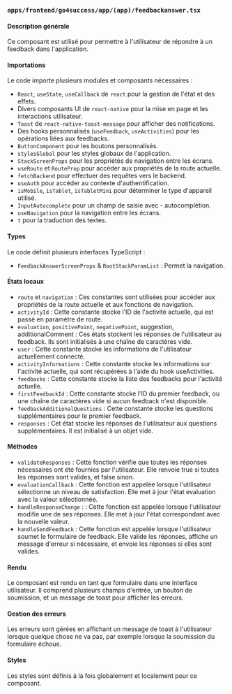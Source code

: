 ### `apps/frontend/go4success/app/(app)/feedbackanswer.tsx`

#### Description générale

Ce composant est utilisé pour permettre à l'utilisateur de répondre à un feedback dans l'application.

#### Importations

Le code importe plusieurs modules et composants nécessaires :

- `React`, `useState`, `useCallback` de `react` pour la gestion de l'état et des effets.
- Divers composants UI de `react-native` pour la mise en page et les interactions utilisateur.
- `Toast` de `react-native-toast-message` pour afficher des notifications.
- Des hooks personnalisés (`useFeedback`, `useActivities`) pour les opérations liées aux feedbacks.
- `ButtonComponent` pour les boutons personnalisés.
- `stylesGlobal` pour les styles globaux de l'application.
- `StackScreenProps` pour les propriétés de navigation entre les écrans.
- `useRoute` et `RouteProp` pour accéder aux propriétés de la route actuelle.
- `fetchBackend` pour effectuer des requêtes vers le backend.
- `useAuth` pour accéder au contexte d'authentification.
- `isMobile`, `isTablet`, `isTabletMini` pour déterminer le type d'appareil utilisé.
- `InputAutocomplete` pour un champ de saisie avec - autocomplétion.
- `useNavigation` pour la navigation entre les écrans.
- `t` pour la traduction des textes.

#### Types

Le code définit plusieurs interfaces TypeScript :

- `FeedbackAnswerScreenProps` & `RootStackParamList` : Permet la navigation.

#### États locaux

- `route` et `navigation` : Ces constantes sont utilisées pour accéder aux propriétés de la route actuelle et aux
  fonctions de navigation.
- `activityId` : Cette constante stocke l'ID de l'activité actuelle, qui est passé en paramètre de route.
- `evaluation`, `positivePoint`, `negativePoint`, suggestion, additionalComment : Ces états stockent les réponses de
  l'utilisateur au feedback. Ils sont initialisés à une chaîne de caractères vide.
- `user` : Cette constante stocke les informations de l'utilisateur actuellement connecté.
- `activityInformations` : Cette constante stocke les informations sur l'activité actuelle, qui sont récupérées à l'aide
  du hook useActivities.
- `feedbacks` : Cette constante stocke la liste des feedbacks pour l'activité actuelle.
- `firstFeedbackId` : Cette constante stocke l'ID du premier feedback, ou une chaîne de caractères vide si aucun
  feedback n'est disponible.
- `feedbackAdditionalQuestions` : Cette constante stocke les questions supplémentaires pour le premier feedback.
- `responses` : Cet état stocke les réponses de l'utilisateur aux questions supplémentaires. Il est initialisé à un
  objet vide.

#### Méthodes

- `validateResponses` : Cette fonction vérifie que toutes les réponses nécessaires ont été fournies par l'utilisateur.
  Elle renvoie true si toutes les réponses sont valides, et false sinon.
- `evaluationCallback` : Cette fonction est appelée lorsque l'utilisateur sélectionne un niveau de satisfaction. Elle
  met à jour l'état evaluation avec la valeur sélectionnée.
- `handleResponseChange` : : Cette fonction est appelée lorsque l'utilisateur modifie une de ses réponses. Elle met à
  jour l'état correspondant avec la nouvelle valeur.
- `handleSendFeedback` : Cette fonction est appelée lorsque l'utilisateur soumet le formulaire de feedback. Elle valide
  les réponses, affiche un message d'erreur si nécessaire, et envoie les réponses si elles sont valides.

#### Rendu

Le composant est rendu en tant que formulaire dans une interface utilisateur. Il comprend plusieurs champs d'entrée, un
bouton de soumission, et un message de toast pour afficher les erreurs.

#### Gestion des erreurs

Les erreurs sont gérées en affichant un message de toast à l'utilisateur lorsque quelque chose ne va pas, par exemple
lorsque la soumission du formulaire échoue.

#### Styles

Les styles sont définis à la fois globalement et localement pour ce composant.